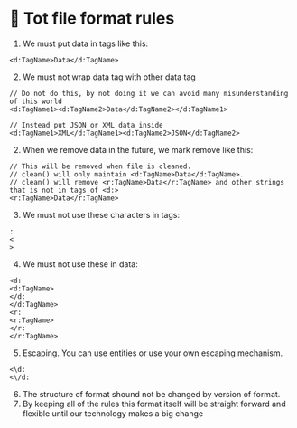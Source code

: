 # 📜 Tot file format rules

1. We must put data in tags like this:

```
<d:TagName>Data</d:TagName>
```

2. We must not wrap data tag with other data tag

```
// Do not do this, by not doing it we can avoid many misunderstanding of this world
<d:TagName1><d:TagName2>Data</d:TagName2></d:TagName1>

// Instead put JSON or XML data inside
<d:TagName1>XML</d:TagName1><d:TagName2>JSON</d:TagName2>
```

2. When we remove data in the future, we mark remove like this:

```
// This will be removed when file is cleaned.
// clean() will only maintain <d:TagName>Data</d:TagName>.
// clean() will remove <r:TagName>Data</r:TagName> and other strings that is not in tags of <d:>
<r:TagName>Data</r:TagName>
```

3. We must not use these characters in tags:

```
:
<
>
```

4. We must not use these in data:

```
<d:
<d:TagName>
</d:
</d:TagName>
<r:
<r:TagName>
</r:
</r:TagName>
```

5. Escaping. You can use entities or use your own escaping mechanism.

```
<\d:
<\/d:
```

6. The structure of format shound not be changed by version of format.
7. By keeping all of the rules this format itself will be straight forward and flexible until our technology makes a big change
